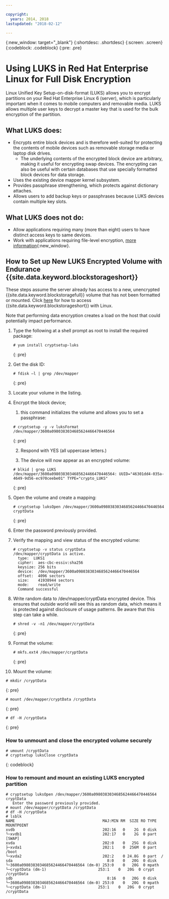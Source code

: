 ```yaml
---

copyright:
  years: 2014, 2018
lastupdated: "2018-02-12"

---
```

{:new_window: target="_blank"}
{:shortdesc: .shortdesc}
{:screen: .screen}
{:codeblock: .codeblock}
{:pre: .pre}

# Using LUKS in Red Hat Enterprise Linux for Full Disk Encryption

Linux Unified Key Setup-on-disk-format (LUKS) allows you to encrypt partitions on your Red Hat Enterprise Linux 6 (server), which is particularly important when it comes to mobile computers and removable media. LUKS allows multiple user keys to decrypt a master key that is used for the bulk encryption of the partition.

## What LUKS does:

- Encrypts entire block devices and is therefore well-suited for protecting the contents of mobile devices such as removable storage media or laptop disk drives.
    - The underlying contents of the encrypted block device are arbitrary, making it useful for encrypting swap devices. The encrypting can also be useful with certain databases that use specially formatted block devices for data storage.
- Uses the existing device mapper kernel subsystem.
- Provides passphrase strengthening, which protects against dictionary attaches.
- Allows users to add backup keys or passphrases because LUKS devices contain multiple key slots.


## What LUKS does not do:

- Allow applications requiring many (more than eight) users to have distinct access keys to same devices.
- Work with applications requiring file-level encryption, [more information](https://access.redhat.com/documentation/en-US/Red_Hat_Enterprise_Linux/7/html/Security_Guide/sec-Encryption.html){:new_window}.

## How to Set up New LUKS Encrypted Volume with Endurance {{site.data.keyword.blockstorageshort}}

These steps assume the server already has access to a new, unencrypted {{site.data.keyword.blockstoragefull}} volume that has not been formatted or mounted. Click [here](accessing_block_storage_linux.html) for how to access {{site.data.keyword.blockstorageshort}} with Linux.

Note that performing data encryption creates a load on the host that could potentially impact performance.

1. Type the following at a shell prompt as root to install the required package:   <br/>
   ```
   # yum install cryptsetup-luks
   ```
   {: pre}
2. Get the disk ID:<br/>
   ```
   # fdisk –l | grep /dev/mapper
   ```
   {: pre}
3. Locate your volume in the listing.
4. Encrypt the block device; 
      1. this command initializes the volume and allows you to set a passphrase: <br/>
      ```
      # cryptsetup -y -v luksFormat /dev/mapper/3600a0980383034685624466470446564
      ```
      {: pre}
      
      2. Respond with YES (all uppercase letters.)
      
      3. The device will now appear as an encrypted volume: 
      ```
      # blkid | grep LUKS
      /dev/mapper/3600a0980383034685624466470446564: UUID="46301dd4-035a-4649-9d56-ec970ceebe01" TYPE="crypto_LUKS"
      ```
      {: pre}
      
5. Open the volume and create a mapping:   <br/>
   ```
   # cryptsetup luksOpen /dev/mapper/3600a0980383034685624466470446564 cryptData
   ```
   {: pre}
6. Enter the password previously provided.
7. Verify the mapping and view status of the encrypted volume:   <br/>
   ```
   # cryptsetup -v status cryptData
   /dev/mapper/cryptData is active.
     type:  LUKS1
     cipher:  aes-cbc-essiv:sha256
     keysize: 256 bits
     device:  /dev/mapper/3600a0980383034685624466470446564
     offset:  4096 sectors
     size:    41938944 sectors
     mode:    read/write
     Command successful
   ```
8. Write random data to /dev/mapper/cryptData encrypted device. This ensures that outside world will see this as random data, which means it is protected against disclosure of usage patterns. Be aware that this step can take a while.<br/>
    ```
    # shred -v -n1 /dev/mapper/cryptData
    ```
    {: pre}
9. Format the volume:<br/>
   ```
   # mkfs.ext4 /dev/mapper/cryptData
   ```
   {: pre}
10. Mount the volume:<br/>
   ```
   # mkdir /cryptData
   ```
   {: pre}
   ```
   # mount /dev/mapper/cryptData /cryptData
   ```
   {: pre}
   ```
   # df -H /cryptData
   ```
   {: pre}

### How to unmount and close the encrypted volume securely
   ```
   # umount /cryptData
   # cryptsetup luksClose cryptData
   ```
   {: codeblock}

### How to remount and mount an existing LUKS encrypted partition
   ```
   # cryptsetup luksOpen /dev/mapper/3600a0980383034685624466470446564 cryptData
      Enter the password previously provided.
   # mount /dev/mapper/cryptData /cryptData
   # df -H /cryptData
   # lsblk
   NAME                                       MAJ:MIN RM  SIZE RO TYPE  MOUNTPOINT
   xvdb                                       202:16   0    2G  0 disk
   └─xvdb1                                    202:17   0    2G  0 part  [SWAP]
   xvda                                       202:0    0   25G  0 disk
   ├─xvda1                                    202:1    0  256M  0 part  /boot
   └─xvda2                                    202:2    0 24.8G  0 part  /
   sda                                          8:0    0   20G  0 disk
   └─3600a0980383034685624466470446564 (dm-0) 253:0    0   20G  0 mpath
   └─cryptData (dm-1)                       253:1    0   20G  0 crypt /cryptData
   sdb                                          8:16   0   20G  0 disk
   └─3600a0980383034685624466470446564 (dm-0) 253:0    0   20G  0 mpath
   └─cryptData (dm-1)                       253:1    0   20G  0 crypt /cryptData
   ```
